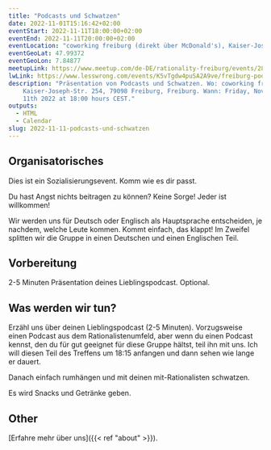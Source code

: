 ```yaml
---
title: "Podcasts und Schwatzen"
date: 2022-11-01T15:16:42+02:00
eventStart: 2022-11-11T18:00:00+02:00
eventEnd: 2022-11-11T20:00:00+02:00
eventLocation: "coworking freiburg (direkt über McDonald's), Kaiser-Joseph-Str. 254, 79098 Freiburg"
eventGeoLat: 47.99372
eventGeoLon: 7.84877
meetupLink: https://www.meetup.com/de-DE/rationality-freiburg/events/289492553/
lwLink: https://www.lesswrong.com/events/K5vTgdw4puSA2A9ve/freiburg-podcasts-and-talk
description: "Präsentation von Podcasts und Schwatzen. Wo: coworking freiburg,
    Kaiser-Joseph-Str. 254, 79098 Freiburg, Freiburg. Wann: Friday, November
    11th 2022 at 18:00 hours CEST."
outputs:
  - HTML
  - Calendar
slug: 2022-11-11-podcasts-und-schwatzen
---
```


## Organisatorisches
Dies ist ein Sozialisierungsevent. Komm wie es dir passt.

Du hast Angst nichts beitragen zu können? Keine Sorge! Jeder ist willkommen!

Wir werden uns für Deutsch oder Englisch als Hauptsprache entscheiden, je nachdem, welche Leute kommen. Kommt einfach, das klappt!
Im Zweifel splitten wir die Gruppe in einen Deutschen und einen Englischen Teil.

## Vorbereitung
2-5 Minuten Präsentation deines Lieblingspodcast. Optional.

## Was werden wir tun?
Erzähl uns über deinen Lieblingspodcast (2-5 Minuten). Vorzugsweise einen Podcast aus dem Rationalistenumfeld, aber wenn du einen Podcast kennst, den du für gut geeignet für diese Gruppe hältst, teil ihn mit uns.
Ich will diesen Teil des Treffens um 18:15 anfangen und dann sehen wie lange er dauert.

Danach einfach rumhängen und mit deinen mit-Rationalisten schwatzen.

Es wird Snacks und Getränke geben.

## Other

[Erfahre mehr über uns]({{< ref "about" >}}).
